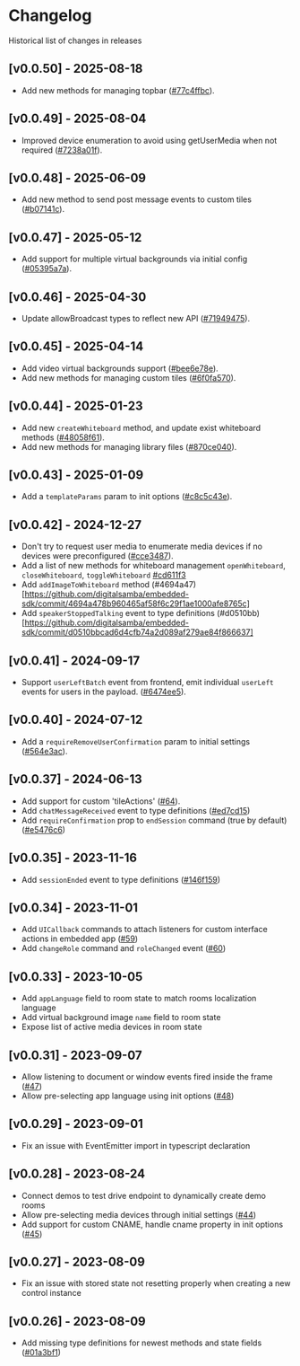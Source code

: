 # Changelog

Historical list of changes in releases

## [v0.0.50] - 2025-08-18
* Add new methods for managing topbar ([#77c4ffbc](https://github.com/digitalsamba/embedded-sdk/commit/77c4ffbcf6e734d09e670707067ff859f7022caa)).

## [v0.0.49] - 2025-08-04
* Improved device enumeration to avoid using getUserMedia when not required ([#7238a01f](https://github.com/digitalsamba/embedded-sdk/commit/7238a01fa8a802a5132db4c818f0e735efdd4e32)).

## [v0.0.48] - 2025-06-09
* Add new method to send post message events to custom tiles ([#b07141c](https://github.com/digitalsamba/embedded-sdk/commit/b07141c2ae98424dec823d9e487b8caedd8ef0b3)).

## [v0.0.47] - 2025-05-12
* Add support for multiple virtual backgrounds via initial config ([#05395a7a](https://github.com/digitalsamba/embedded-sdk/commit/05395a7aa07bfb38697464b55897268d7636cb45)).

## [v0.0.46] - 2025-04-30
* Update allowBroadcast types to reflect new API ([#71949475](https://github.com/digitalsamba/embedded-sdk/commit/7194947501c83ed40b727f6fd85d4df8fc59881f)).

## [v0.0.45] - 2025-04-14
* Add video virtual backgrounds support ([#bee6e78e](https://github.com/digitalsamba/embedded-sdk/commit/bee6e78e303b8219a5a26c36bbb45e8549e452cc)).
* Add new methods for managing custom tiles ([#6f0fa570](https://github.com/digitalsamba/embedded-sdk/commit/6f0fa57028d332d6fd21c5257980e93355ebcb9c)).

## [v0.0.44] - 2025-01-23
* Add new `createWhiteboard` method, and update exist whiteboard methods ([#48058f61](https://github.com/digitalsamba/embedded-sdk/commit/48058f61a85a5f8095a4d8bf7eabd1b4be57ad02)).
* Add new methods for managing library files ([#870ce040](https://github.com/digitalsamba/embedded-sdk/commit/870ce040e618131106595fd242f2f6b8db4b9cd8)).

## [v0.0.43] - 2025-01-09
* Add a `templateParams` param to init options ([#c8c5c43e](https://github.com/digitalsamba/embedded-sdk/commit/8f3fb6c678cd285afdf031990d9bdfb8ad3790fe)).

## [v0.0.42] - 2024-12-27
* Don't try to request user media to enumerate media devices if no devices were preconfigured ([#cce3487](https://github.com/digitalsamba/embedded-sdk/commit/cce34876ad17935c76d0d94f3472ff822a43bd72)).
* Add a list of new methods for whiteboard management `openWhiteboard`, `closeWhiteboard`, `toggleWhiteboard` [#cd611f3](https://github.com/digitalsamba/embedded-sdk/commit/cd611f377a64ccaa47273b72bde82c05a3f39212)
* Add `addImageToWhiteboard` method (#4694a47)[https://github.com/digitalsamba/embedded-sdk/commit/4694a478b960465af58f6c29f1ae1000afe8765c]
* Add `speakerStoppedTalking` event to type definitions (#d0510bb)[https://github.com/digitalsamba/embedded-sdk/commit/d0510bbcad6d4cfb74a2d089af279ae84f866637]

## [v0.0.41] - 2024-09-17
* Support `userLeftBatch` event from frontend, emit individual `userLeft` events for users in the payload. ([#6474ee5](https://github.com/digitalsamba/embedded-sdk/commit/6474ee5a38b1d557ade2ed6fcc9411eab0287f83)).

## [v0.0.40] - 2024-07-12
* Add a `requireRemoveUserConfirmation` param to initial settings ([#564e3ac](https://github.com/digitalsamba/embedded-sdk/commit/564e3acc718ed2f3a172d96b07b538fda2ed8fb3)).

## [v0.0.37] - 2024-06-13
* Add support for custom 'tileActions' ([#64](https://github.com/digitalsamba/embedded-sdk/pull/64)).
* Add `chatMessageReceived`  event to type definitions ([#ed7cd15](https://github.com/digitalsamba/embedded-sdk/commit/ed7cd15c8e5fdde32935c814e2573f6a4d72ce9d))
* Add `requireConfirmation` prop to `endSession` command (true by default) ([#e5476c6](https://github.com/digitalsamba/embedded-sdk/commit/e5476c6af06a05d0f4ff8c404e1270073cf65f91))

## [v0.0.35] - 2023-11-16
* Add `sessionEnded`  event to type definitions ([#146f159](https://github.com/digitalsamba/embedded-sdk/commit/146f1599e74590aa0a3f130bf38cee1071120874))

## [v0.0.34] - 2023-11-01
* Add `UICallback` commands to attach listeners for custom interface actions in embedded app ([#59](https://github.com/digitalsamba/embedded-sdk/pull/59))
* Add `changeRole` command and `roleChanged` event ([#60](https://github.com/digitalsamba/embedded-sdk/pull/60))


## [v0.0.33] - 2023-10-05
* Add `appLanguage` field to room state to match rooms localization language
* Add virtual background image `name` field to room state
* Expose list of active media devices in room state

## [v0.0.31] - 2023-09-07
* Allow listening to document or window events fired inside the frame ([#47](https://github.com/digitalsamba/embedded-sdk/pull/47))
* Allow pre-selecting app language using init options ([#48](https://github.com/digitalsamba/embedded-sdk/pull/48))

## [v0.0.29] - 2023-09-01
* Fix an issue with EventEmitter import in typescript declaration

## [v0.0.28] - 2023-08-24
* Connect demos to test drive endpoint to dynamically create demo rooms
* Allow pre-selecting media devices through initial settings ([#44](https://github.com/digitalsamba/embedded-sdk/pull/44))
* Add support for custom CNAME, handle cname property in init options ([#45](https://github.com/digitalsamba/embedded-sdk/pull/45))

## [v0.0.27] - 2023-08-09
* Fix an issue with stored state not resetting properly when creating a new control instance

## [v0.0.26] - 2023-08-09
* Add missing type definitions for newest methods and state fields ([#01a3bf1](https://github.com/digitalsamba/embedded-sdk/commit/01a3bf1730b03db453acf091e39e4c2c6ea61e22))
